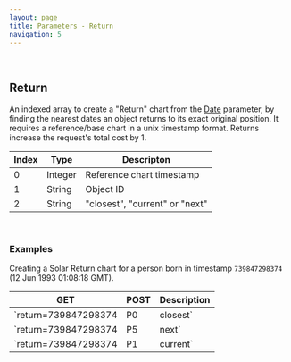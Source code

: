 ```yaml
---
layout: page
title: Parameters - Return
navigation: 5
---
```


<style>
	.inner a {
		color: royalblue;
		font-weight: bold;
	}
	.inner code {
		font-size: 100%;
	}
	.navigation li {
		padding: 0.3vh;
	}
	.sidebar {
		min-width: 300px;
	}
	.sidebar .sidebar-main {
	    height: calc(100% - 50px);
	    overflow-y: auto;
	}
	@media (max-width: 745px) {
		.sidebar .sidebar-main {
		    height: calc(100% - 320px);
		}
	}
</style>

<br>

## Return

An indexed array to create a "Return" chart from the [Date](/astrologico/param_date.html) parameter, by finding the nearest dates an object returns to its exact original position. It requires a reference/base chart in a unix timestamp format. Returns increase the request's total cost by 1.

| Index | Type | Descripton |
|---|---|---|
| 0 | Integer | Reference chart timestamp |
| 1 | String | Object ID |
| 2 | String | "closest", "current" or "next" |

<br>

### Examples

Creating a Solar Return chart for a person born in timestamp `739847298374` (12 Jun 1993 01:08:18 GMT).

|GET|POST|Description|
|---|---|---|
|`return=739847298374|P0|closest`|`options:[739847298374,"P0","closest"]`| Closest Solar Return |
|`return=739847298374|P5|next`|`options:[739847298374,"P5","next"]`| Next Jupiter Return |
|`return=739847298374|P1|current`|`options:[739847298374,"P1","current"]`| Previous (current) Lunar Return |

<br><br><br>